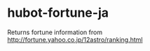 hubot-fortune-ja
================

Returns fortune information from http://fortune.yahoo.co.jp/12astro/ranking.html
